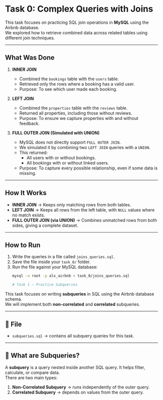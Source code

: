 # Task 0: Complex Queries with Joins

This task focuses on practicing SQL join operations in **MySQL** using the Airbnb database.  
We explored how to retrieve combined data across related tables using different join techniques.

---

## What Was Done

1. **INNER JOIN**
   - Combined the `bookings` table with the `users` table.  
   - Retrieved only the rows where a booking has a valid user.  
   - Purpose: To see which user made each booking.

2. **LEFT JOIN**
   - Combined the `properties` table with the `reviews` table.  
   - Returned all properties, including those without reviews.  
   - Purpose: To ensure we capture properties with and without feedback.

3. **FULL OUTER JOIN (Simulated with UNION)**
   - MySQL does not directly support `FULL OUTER JOIN`.  
   - We simulated it by combining two `LEFT JOIN` queries with a `UNION`.  
   - This returned:
     - All users with or without bookings.  
     - All bookings with or without linked users.  
   - Purpose: To capture every possible relationship, even if some data is missing.

---

## How It Works

- **INNER JOIN** → Keeps only matching rows from both tables.  
- **LEFT JOIN** → Keeps all rows from the left table, with `NULL` values where no match exists.  
- **FULL OUTER JOIN (via UNION)** → Combines unmatched rows from both sides, giving a complete dataset.

---

## How to Run

1. Write the queries in a file called `joins_queries.sql`.  
2. Save the file inside your `task_0/` folder.  
3. Run the file against your MySQL database:
   ```bash
   mysql -u root -p alx_airbnb < task_0/joins_queries.sql

   # Task 1 – Practice Subqueries

This task focuses on writing **subqueries** in SQL using the Airbnb database schema.  
We will implement both **non-correlated** and **correlated** subqueries.

---

## 📂 File
- `subqueries.sql` → contains all subquery queries for this task.

---

## 📌 What are Subqueries?
A **subquery** is a query nested inside another SQL query. It helps filter, calculate, or compare data.  
There are two main types:
1. **Non-Correlated Subquery** → runs independently of the outer query.  
2. **Correlated Subquery** → depends on values from the outer query.


